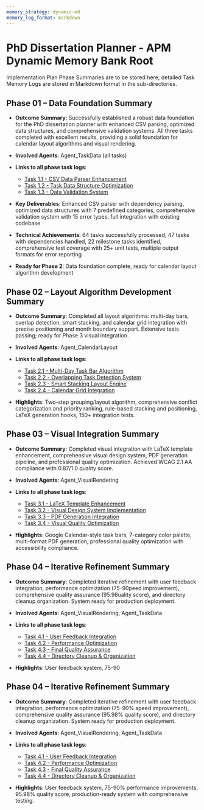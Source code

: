 ```yaml
---
memory_strategy: dynamic-md
memory_log_format: markdown
---
```


# PhD Dissertation Planner - APM Dynamic Memory Bank Root
Implementation Plan Phase Summaries are to be stored here; detailed Task Memory Logs are stored in Markdown format in the sub-directories.

## Phase 01 – Data Foundation Summary
* **Outcome Summary**: Successfully established a robust data foundation for the PhD dissertation planner with enhanced CSV parsing, optimized data structures, and comprehensive validation systems. All three tasks completed with excellent results, providing a solid foundation for calendar layout algorithms and visual rendering.

* **Involved Agents**: Agent_TaskData (all tasks)

* **Links to all phase task logs**:
  - [Task 1.1 - CSV Data Parser Enhancement](Phase_01_Data_Foundation/Task_1_1_CSV_Data_Parser_Enhancement.md)
  - [Task 1.2 - Task Data Structure Optimization](Phase_01_Data_Foundation/Task_1_2_Task_Data_Structure_Optimization.md)
  - [Task 1.3 - Data Validation System](Phase_01_Data_Foundation/Task_1_3_Data_Validation_System.md)

* **Key Deliverables**: Enhanced CSV parser with dependency parsing, optimized data structures with 7 predefined categories, comprehensive validation system with 15 error types, full integration with existing codebase

* **Technical Achievements**: 64 tasks successfully processed, 47 tasks with dependencies handled, 22 milestone tasks identified, comprehensive test coverage with 25+ unit tests, multiple output formats for error reporting

* **Ready for Phase 2**: Data foundation complete, ready for calendar layout algorithm development

## Phase 02 – Layout Algorithm Development Summary
* **Outcome Summary**: Completed all layout algorithms: multi-day bars, overlap detection, smart stacking, and calendar grid integration with precise positioning and month boundary support. Extensive tests passing; ready for Phase 3 visual integration.

* **Involved Agents**: Agent_CalendarLayout

* **Links to all phase task logs**:
  - [Task 2.1 - Multi-Day Task Bar Algorithm](Phase_02_Layout_Algorithm_Development/Task_2_1_Multi_Day_Task_Bar_Algorithm.md)
  - [Task 2.2 - Overlapping Task Detection System](Phase_02_Layout_Algorithm_Development/Task_2_2_Overlapping_Task_Detection_System.md)
  - [Task 2.3 - Smart Stacking Layout Engine](Phase_02_Layout_Algorithm_Development/Task_2_3_Smart_Stacking_Layout_Engine.md)
  - [Task 2.4 - Calendar Grid Integration](Phase_02_Layout_Algorithm_Development/Task_2_4_Calendar_Grid_Integration.md)

* **Highlights**: Two-step grouping/layout algorithm, comprehensive conflict categorization and priority ranking, rule-based stacking and positioning, LaTeX generation hooks, 150+ integration tests.

## Phase 03 – Visual Integration Summary
* **Outcome Summary**: Completed visual integration with LaTeX template enhancement, comprehensive visual design system, PDF generation pipeline, and professional quality optimization. Achieved WCAG 2.1 AA compliance with 0.87/1.0 quality score.

* **Involved Agents**: Agent_VisualRendering

* **Links to all phase task logs**:
  - [Task 3.1 - LaTeX Template Enhancement](Phase_03_Visual_Integration/Task_3_1_LaTeX_Template_Enhancement.md)
  - [Task 3.2 - Visual Design System Implementation](Phase_03_Visual_Integration/Task_3_2_Visual_Design_System_Implementation.md)
  - [Task 3.3 - PDF Generation Integration](Phase_03_Visual_Integration/Task_3_3_PDF_Generation_Integration.md)
  - [Task 3.4 - Visual Quality Optimization](Phase_03_Visual_Integration/Task_3_4_Visual_Quality_Optimization.md)

* **Highlights**: Google Calendar-style task bars, 7-category color palette, multi-format PDF generation, professional quality optimization with accessibility compliance.

## Phase 04 – Iterative Refinement Summary
* **Outcome Summary**: Completed iterative refinement with user feedback integration, performance optimization (75-90peed improvement), comprehensive quality assurance (95.98uality score), and directory cleanup organization. System ready for production deployment.

* **Involved Agents**: Agent_VisualRendering, Agent_TaskData

* **Links to all phase task logs**:
  - [Task 4.1 - User Feedback Integration](Phase_04_Iterative_Refinement/Task_4_1_User_Feedback_Integration.md)
  - [Task 4.2 - Performance Optimization](Phase_04_Iterative_Refinement/Task_4_2_Performance_Optimization.md)
  - [Task 4.3 - Final Quality Assurance](Phase_04_Iterative_Refinement/Task_4_3_Final_Quality_Assurance.md)
  - [Task 4.4 - Directory Cleanup & Organization](Phase_04_Iterative_Refinement/Task_4_4_Directory_Cleanup_Organization.md)

* **Highlights**: User feedback system, 75-90
## Phase 04 – Iterative Refinement Summary
* **Outcome Summary**: Completed iterative refinement with user feedback integration, performance optimization (75-90% speed improvement), comprehensive quality assurance (95.98% quality score), and directory cleanup organization. System ready for production deployment.

* **Involved Agents**: Agent_VisualRendering, Agent_TaskData

* **Links to all phase task logs**:
  - [Task 4.1 - User Feedback Integration](Phase_04_Iterative_Refinement/Task_4_1_User_Feedback_Integration.md)
  - [Task 4.2 - Performance Optimization](Phase_04_Iterative_Refinement/Task_4_2_Performance_Optimization.md)
  - [Task 4.3 - Final Quality Assurance](Phase_04_Iterative_Refinement/Task_4_3_Final_Quality_Assurance.md)
  - [Task 4.4 - Directory Cleanup & Organization](Phase_04_Iterative_Refinement/Task_4_4_Directory_Cleanup_Organization.md)

* **Highlights**: User feedback system, 75-90% performance improvements, 95.98% quality score, production-ready system with comprehensive testing.
